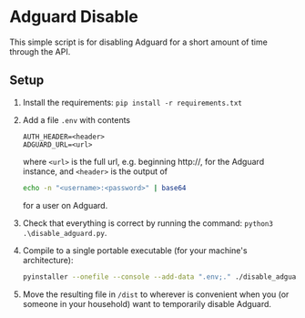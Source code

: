 # Adguard Disable

This simple script is for disabling Adguard for a short amount of time through the API.

## Setup

1. Install the requirements: `pip install -r requirements.txt`
2. Add a file `.env` with contents

    ```text
    AUTH_HEADER=<header>
    ADGUARD_URL=<url>
    ```

    where `<url>` is the full url, e.g. beginning http://, for the Adguard instance, and `<header>` is the output of

    ```bash
    echo -n "<username>:<password>" | base64
    ```

    for a user on Adguard.
3. Check that everything is correct by running the command: `python3 .\disable_adguard.py`.
4. Compile to a single portable executable (for your machine's architecture):

   ```bash
   pyinstaller --onefile --console --add-data ".env;." ./disable_adguard.py
   ```

5. Move the resulting file in `/dist` to wherever is convenient when you (or someone in your household) want to temporarily disable Adguard.
